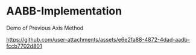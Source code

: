 # AABB-Implementation

Demo of Previous Axis Method

https://github.com/user-attachments/assets/e6e2fa88-4872-4dad-aadb-fccb7702d801

